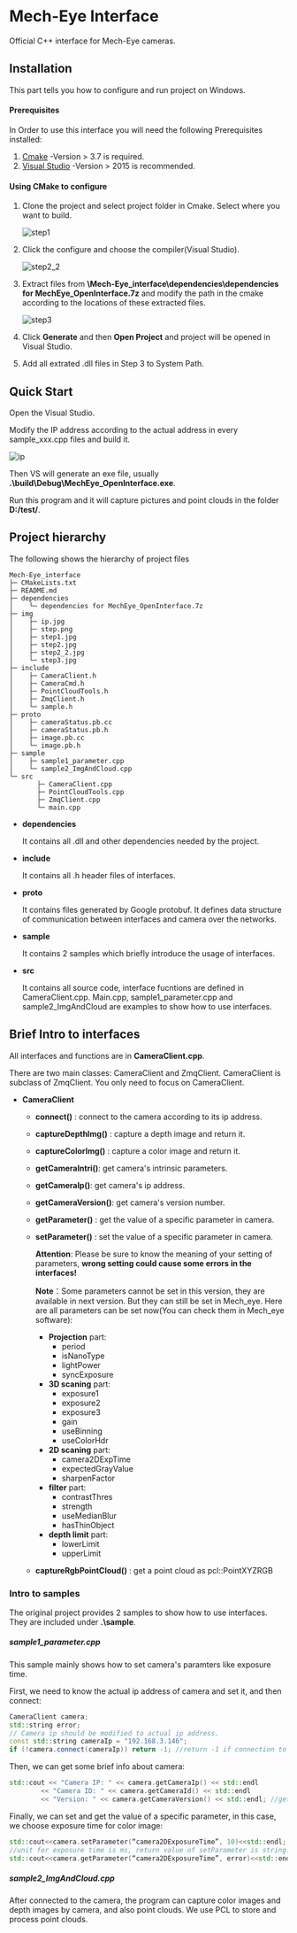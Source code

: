 # Mech-Eye Interface
Official C++ interface for Mech-Eye cameras.

## Installation

This part tells you how to configure and run project on Windows.

#### Prerequisites

In Order to use this interface you will need the following Prerequisites installed:
1. [Cmake](https://cmake.org/) -Version > 3.7 is required.
2. [Visual Studio](https://visualstudio.microsoft.com/) -Version > 2015 is recommended.
#### Using CMake to configure 



1. Clone the project and select project folder in Cmake. Select where you want to build.

   ![step1](./img/step1.jpg)

2. Click the configure and choose the compiler(Visual Studio).

   ![step2_2](./img/step2_2.jpg)

3. Extract files from **\Mech-Eye_interface\dependencies\dependencies for MechEye_OpenInterface.7z** and modify the path in the cmake according to the locations of these extracted files.

   ![step3](./img/step3.jpg)

4. Click **Generate** and then **Open Project** and project will be opened in Visual Studio.

5. Add all extrated .dll files in Step 3 to System Path.

## Quick Start

Open the Visual Studio.

Modify the IP address according to the actual address in every sample_xxx.cpp files and build it.

![ip](./img/ip.jpg)

Then VS will generate an exe file, usually **.\build\Debug\MechEye_OpenInterface.exe**.

Run this program and it will capture pictures and point clouds in the folder **D:/test/**.

## Project hierarchy

The following shows the hierarchy of project files

```
Mech-Eye_interface
├─ CMakeLists.txt
├─ README.md
├─ dependencies
│    └─ dependencies for MechEye_OpenInterface.7z
├─ img
│    ├─ ip.jpg
│    ├─ step.png
│    ├─ step1.jpg
│    ├─ step2.jpg
│    ├─ step2_2.jpg
│    └─ step3.jpg
├─ include
│    ├─ CameraClient.h
│    ├─ CameraCmd.h
│    ├─ PointCloudTools.h
│    ├─ ZmqClient.h
│    └─ sample.h
├─ proto
│    ├─ cameraStatus.pb.cc
│    ├─ cameraStatus.pb.h
│    ├─ image.pb.cc
│    └─ image.pb.h
├─ sample
│    ├─ sample1_parameter.cpp
│    └─ sample2_ImgAndCloud.cpp
└─ src
       ├─ CameraClient.cpp
       ├─ PointCloudTools.cpp
       ├─ ZmqClient.cpp
       └─ main.cpp
```

* **dependencies**

  It contains all .dll and other dependencies needed by the project.

* **include**

  It contains all .h header files of interfaces.

* **proto**

  It contains files generated by Google protobuf. It defines data structure of communication between interfaces and camera over the networks.

* **sample**

  It contains 2 samples which briefly introduce the usage of interfaces.

* **src**

  It contains all source code, interface fucntions are defined in CameraClient.cpp. Main.cpp, sample1_parameter.cpp and sample2_ImgAndCloud are examples to show how to use interfaces.

## Brief Intro to interfaces

All interfaces and functions are in  **CameraClient.cpp**.

There are two main classes: CameraClient and ZmqClient. CameraClient is subclass of ZmqClient. You only need to focus on CameraClient.

* **CameraClient**

  * **connect()** : connect to the camera according to its ip address.

  * **captureDepthImg()** : capture a depth image and return it.

  * **captureColorImg()** : capture a color image and return it.

  * **getCameraIntri()**: get camera's intrinsic parameters.

  * **getCameraIp()**: get camera's ip address.

  * **getCameraVersion()**: get camera's version number.

  * **getParameter()** : get the value of a specific parameter in camera.

  * **setParameter()** : set the value of a specific parameter in camera.

    **Attention**: Please be sure to know the meaning of your setting of parameters, **wrong setting could cause some errors in the interfaces!**

    **Note**：Some parameters cannot be set in this version, they are available in next version. But they can still be set in Mech_eye. Here are all parameters can be set now(You can check them in Mech_eye software):

    * **Projection** part:
      * period
      * isNanoType
      * lightPower
      * syncExposure
    * **3D scaning** part:
      * exposure1
      * exposure2
      * exposure3
      * gain
      * useBinning
      * useColorHdr
    * **2D scaning** part:
      * camera2DExpTime
      * expectedGrayValue
      * sharpenFactor
    * **filter** part:
      * contrastThres
      * strength
      * useMedianBlur
      * hasThinObject
    * **depth limit** part:
      * lowerLimit
      * upperLimit

  * **captureRgbPointCloud()** : get a point cloud as pcl::PointXYZRGB


### Intro to samples

The original project provides 2 samples to show how to use interfaces. They are included under **.\sample**.

##### sample1_parameter.cpp

This sample mainly shows how to set camera's paramters like exposure time.

First, we need to know the actual ip address of camera and set it, and then connect:

```c++
CameraClient camera;
std::string error;
// Camera ip should be modified to actual ip address.
const std::string cameraIp = "192.168.3.146";
if (!camera.connect(cameraIp)) return -1; //return -1 if connection to camera fails

```

Then, we can get some brief info about camera:

```c++
std::cout << "Camera IP: " << camera.getCameraIp() << std::endl
		<< "Camera ID: " << camera.getCameraId() << std::endl
		<< "Version: " << camera.getCameraVersion() << std::endl; //get and print some information about camera device
```

Finally, we can set and get the value of a specific parameter, in this case, we choose exposure time for color image:

```c++
std::cout<<camera.setParameter(“camera2DExposureTime”, 10)<<std::endl;
//unit for exposure time is ms, return value of setParameter is string.If successful, the return string will be empty, otherwise it prints error message.
std::cout<<camera.getParameter(“camera2DExposureTime”, error)<<std::endl;

```

##### sample2_ImgAndCloud.cpp

After connected to the camera, the program can capture color images and depth images by camera, and also point clouds. We use PCL to store and process point clouds.

